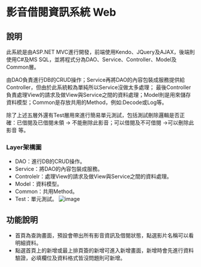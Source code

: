 # 影音借閱資訊系統 Web
## 說明
此系統是由ASP.NET MVC進行開發，前端使用Kendo、JQuery及AJAX，後端則使用C#及MS SQL，並將程式分為DAO、Service、Controller、Model及Common層。

由DAO負責進行DB的CRUD操作；Service再將DAO的內容包裝成服務提供給Controller，但由於此系統較為單純所以Service沒做太多處理；
最後Controller負責處理View的請求及做View與Service之間的資料處理；Model則是用來儲存資料模型；Common是存放共用的Method，例如:Decode或Log等。

除了上述五層外還有Test層用來進行簡易單元測試，包括測試刪除邏輯是否正確：已借閱及已借閱未領 -> 不能刪除此影音；可以借閱及不可借閱 ->可以刪除此影音 等。

### Layer架構圖
* DAO：進行DB的CRUD操作。
* Service：將DAO的內容包裝成服務。
* Controlelr：處理View的請求及做View與Service之間的資料處理。
* Model：資料模型。
* Common：共用Method。
* Test：單元測試。
![image](https://github.com/ff501026/VideoManagement_Web/assets/103199969/3e9d6b5c-0a70-4a1b-b13e-7df3da7500d2)
## 功能說明
* 首頁為查詢畫面，預設會帶出所有影音資訊及借閱狀態，點選影片名稱可以看明細資料。
* 點選首頁上的新增或最上排頁簽的新增可進入新增畫面，新增時會先進行資料驗證，必填欄位及資料格式皆沒問題則可新增。
